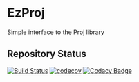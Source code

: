 # EzProj
Simple interface to the Proj library

## Repository Status
[![Build Status](https://travis-ci.org/zcobell/EzProj.svg?branch=master)](https://travis-ci.org/zcobell/EzProj) [![codecov](https://codecov.io/gh/zcobell/EzProj/branch/master/graph/badge.svg)](https://codecov.io/gh/zcobell/EzProj) [![Codacy Badge](https://api.codacy.com/project/badge/Grade/79ae6f961ae849d3ab20ee42306a3725)](https://www.codacy.com/app/zachary.cobell/EzProj?utm_source=github.com&amp;utm_medium=referral&amp;utm_content=zcobell/EzProj&amp;utm_campaign=Badge_Grade)
